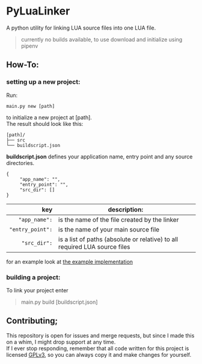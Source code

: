 # PyLuaLinker

A python utility for linking LUA source files into one LUA file.

> currently no builds available, to use download and initialize using pipenv

## How-To:

### setting up a new project:

Run:

`main.py new [path]`

to initialize a new project at [path].  
The result should look like this:

```
[path]/   
├── src   
└── buildscript.json
```

**buildscript.json** defines your application name, entry point and any source directories.

```
{  
     "app_name": "",   
     "entry_point": "",  
     "src_dir": []  
}  
```
|        key          |                description:                  |
|--------------------:|----------------------------------------------|
|```"app_name":```    | is the name of the file created by the linker|
|```"entry_point":``` | is the name of your main source file         |
|```"src_dir":```     | is a list of paths (absolute or relative) to all required LUA source files|

for an example look at [the example implementation](https://github.com/Ubus99/PyLuaLinker/tree/30b7094eda02b48246ca1661aca9f709e919d81f/tests/project)

### building a project:

To link your project enter

> main.py build [buildscript.json]

## Contributing;

This repository is open for issues and merge requests, but since I made this on a whim, I might drop support at any time.    
If I ever stop responding, remember that all code written for this project is licensed [GPLv3](https://www.gnu.org/licenses/gpl-3.0.de.html), so you can always copy it and make changes for yourself.
